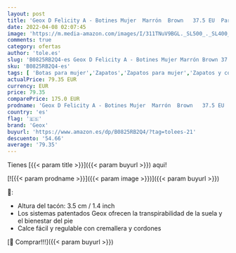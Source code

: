 ```yaml
---
layout: post
title: 'Geox D Felicity A - Botines Mujer  Marrón  Brown   37.5 EU  Par'
date: 2022-04-08 02:07:45
image: 'https://m.media-amazon.com/images/I/311TNuV9BGL._SL500_._SL400_.jpg'
comments: true
category: ofertas
author: 'tole.es'
slug: 'B0825RB2Q4-es Geox D Felicity A - Botines Mujer Marrón Brown 37.5 EU Par'
sku: 'B0825RB2Q4-es'
tags: [ 'Botas para mujer','Zapatos','Zapatos para mujer','Zapatos y complementos','botines','geox', ]
actualPrice: 79.35 EUR
currency: EUR
price: 79.35
comparePrice: 175.0 EUR
prodname: 'Geox D Felicity A - Botines Mujer  Marrón  Brown   37.5 EU  Par'
country: 'es'
flag: '🇪🇸'
brand: 'Geox'
buyurl: 'https://www.amazon.es/dp/B0825RB2Q4/?tag=tolees-21'
descuento: '54.66'
average: '79.35'
---
```


Tienes [{{< param title >}}]({{< param buyurl >}}) aqui!

[![{{< param prodname >}}]({{< param image >}})]({{< param buyurl >}})

🔎:

- Altura del tacón: 3.5 cm / 1.4 inch
- Los sistemas patentados Geox ofrecen la transpirabilidad de la suela y el bienestar del pie
- Calce fácil y regulable con cremallera y cordones

[🛒 Comprar!!!]({{< param buyurl >}})
